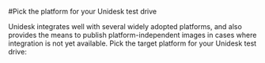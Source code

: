 #Pick the platform for your Unidesk test drive
Unidesk integrates well with several widely adopted platforms, and also provides the means to publish platform-independent images in cases where integration is not yet available. Pick the target platform for your Unidesk test drive:
